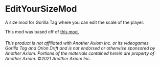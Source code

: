 # EditYourSizeMod
A size mod for Gorilla Tag where you can edit the scale of the player.

This mod was based off of [this mod.](https://github.com/Rateix/EditYourArmLengthMod)

###### This product is not affiliated with Another Axiom Inc. or its videogames Gorilla Tag and Orion Drift and is not endorsed or otherwise sponsored by Another Axiom. Portions of the materials contained herein are property of Another Axiom. ©2021 Another Axiom Inc.
